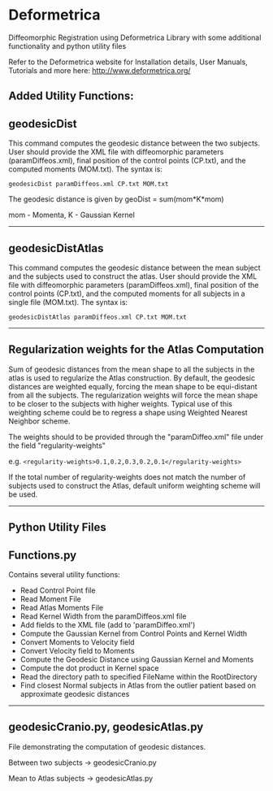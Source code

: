 # Deformetrica
Diffeomorphic Registration using Deformetrica Library with some additional functionality and python utility files

Refer to the Deformetrica website for Installation details, User Manuals, Tutorials and more here:
http://www.deformetrica.org/

Added Utility Functions:
-------------------------------------------------------------------------
geodesicDist
-------------------------------------------------------------------------
This command computes the geodesic distance between the two subjects. User should provide the XML file with diffeomorphic 
parameters (paramDiffeos.xml), final position of the control points (CP.txt), and the computed moments (MOM.txt). 
The syntax is:

  `geodesicDist paramDiffeos.xml CP.txt MOM.txt`

The geodesic distance is given by
geoDist = sum(mom\*K\*mom)

mom - Momenta, K - Gaussian Kernel

---------------------------------------------------------------------------
geodesicDistAtlas
---------------------------------------------------------------------------
This command computes the geodesic distance between the mean subject and the subjects used to construct the atlas. User should
provide the XML file with diffeomorphic parameters (paramDiffeos.xml), final position of the control points (CP.txt), and the 
computed moments for all subjects in a single file (MOM.txt). The syntax is:

`geodesicDistAtlas paramDiffeos.xml CP.txt MOM.txt`

----------------------------------------------------------------------------
Regularization weights for the Atlas Computation
----------------------------------------------------------------------------
Sum of geodesic distances from the mean shape to all the subjects in the atlas is used to regularize the Atlas construction.
By default, the geodesic distances are weighted equally, forcing the mean shape to be equi-distant from all the subjects. 
The regularization weights will force the mean shape to be closer to the subjects with higher weights. 
Typical use of this weighting scheme could be to regress a shape using Weighted Nearest Neighbor scheme.

The weights should to be provided through the "paramDiffeo.xml" file under the field "regularity-weights"

e.g. `<regularity-weights>0.1,0.2,0.3,0.2,0.1</regularity-weights>`

If the total number of regularity-weights does not match the number of subjects used to construct the Atlas, default uniform
weighting scheme will be used.

-----------------------------------------------------------------------------
Python Utility Files
-----------------------------------------------------------------------------
Functions.py
-----------------------------------------------------------------------------
Contains several utility functions:
- Read Control Point file
- Read Moment File
- Read Atlas Moments File
- Read Kernel Width from the paramDiffeos.xml file
- Add fields to the XML file (add <regularity-weights> to 'paramDiffeo.xml')
- Compute the Gaussian Kernel from Control Points and Kernel Width
- Convert Moments to Velocity field
- Convert Velocity field to Moments
- Compute the Geodesic Distance using Gaussian Kernel and Moments
- Compute the dot product in Kernel space
- Read the directory path to specified FileName within the RootDirectory
- Find closest Normal subjects in Atlas from the outlier patient based on approximate geodesic distances

------------------------------------------------------------------------------
geodesicCranio.py, geodesicAtlas.py
------------------------------------------------------------------------------
File demonstrating the computation of geodesic distances.

Between two subjects -> geodesicCranio.py

Mean to Atlas subjects -> geodesicAtlas.py

